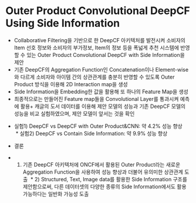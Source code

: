 # Outer Product Convolutional DeepCF Using Side Information
+ Collaborative Filtering을 기반으로 한 DeepCF 아키텍처를 발전시켜 소비자의 Item 선호 정보와 소비자의 부가정보, Item의 정보 등을 폭넓게 추천 시스템에 반영할 수 있는 Outer Product Convolutional DeepCF with Side Information을 제안
+ 기존 DeepCF의 Aggregation Function인 Concatenation이나 Element-wise와 다르게 소비자와 아이템 간의 상관관계를 충분히 반영할 수 있도록 Outer Product 방식을 이용해 2D Interaction map을 생성
+ Side Information을 Embedding한 값을 활용해 또 하나의 Feature Map을 생성
+ 최종적으로는 만들어진 Feature map들을 Convolutional Layer를 통과시켜 예측에 활용+ 캐글의 도서 데이터를 이용해 제안 모델의 성능과 기존 DeepCF 모델의 성능을 비교 실험하였으며, 제안 모델이 앞서는 것을 확인
 * 실험1) DeepCF vs DeepCF with Outer Product&CNN: 약 4.2% 성능 향상
 * 실험2) DeepCF vs Contain Side Information: 약 9.9% 성능 향상
+ 결론
 * 1) 기존 DeepCF 아키텍처에 ONCF에서 활용된 Outer Product라는 새로운 Aggregation Function을 사용하여 성능 향상과 더불어 유의미한 상관관계 도출
 * 2) Structured, Text, Image data를 활용한 Side Information 구조를 제안함으로써, 다른 데이터셋의 다양한 종류의 Side Information에서도 활용 가능하다는 일반화 가능성 도출
